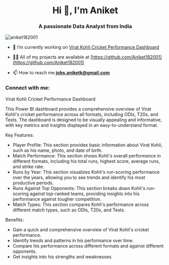 <h1 align="center">Hi 👋, I'm Aniket</h1>
<h3 align="center">A passionate Data Analyst from India</h3>

<p align="left"> <img src="https://komarev.com/ghpvc/?username=aniket182001&label=Profile%20views&color=0e75b6&style=flat" alt="aniket182001" /> </p>

- 🔭 I’m currently working on [Virat Kohli Cricket Performance Dashboard](https://github.com/Aniket182001/Cricket-player-stats-dashboard-PowerBi)

- 👨‍💻 All of my projects are available at [https://github.com/Aniket182001](https://github.com/Aniket182001)

- 📫 How to reach me **jobs.aniketk@gmail.com**

<h3 align="left">Connect with me:</h3>
<p align="left">
</p>



Virat Kohli Cricket Performance Dashboard

This Power BI dashboard provides a comprehensive overview of Virat Kohli's cricket performance across all formats, including ODIs, T20s, and Tests. The dashboard is designed to be visually appealing and informative, with key metrics and insights displayed in an easy-to-understand format.

Key Features:

* Player Profile: This section provides basic information about Virat Kohli, such as his name, photo, and date of birth.
* Match Performance: This section shows Kohli's overall performance in different formats, including his total runs, highest score, average runs, and strike rate.
* Runs by Year: This section visualizes Kohli's run-scoring performance over the years, allowing you to see trends and identify his most productive periods.
* Runs Against Top Opponents: This section breaks down Kohli's run-scoring against top-ranked teams, providing insights into his performance against tougher competition.
* Match Types: This section compares Kohli's performance across different match types, such as ODIs, T20s, and Tests.

Benefits:
- Gain a quick and comprehensive overview of Virat Kohli's cricket performance.
- Identify trends and patterns in his performance over time.
- Compare his performance across different formats and against different opponents.
- Get insights into his strengths and weaknesses.
